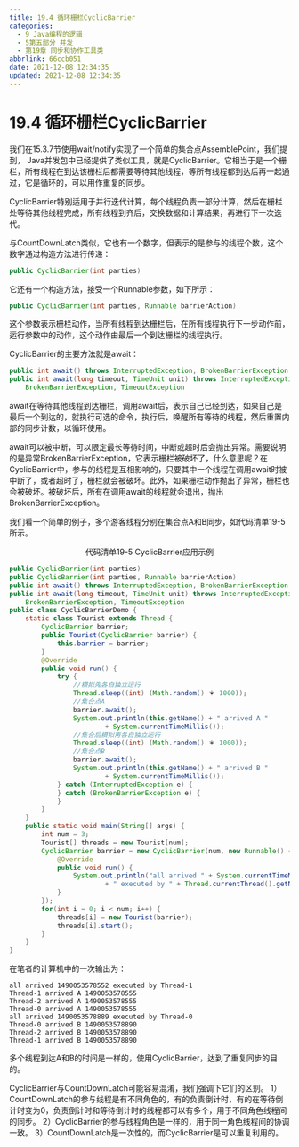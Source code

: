 ```yaml
---
title: 19.4 循环栅栏CyclicBarrier
categories:
  - 9 Java编程的逻辑
  - 5第五部分 并发
  - 第19章 同步和协作工具类
abbrlink: 66ccb051
date: 2021-12-08 12:34:35
updated: 2021-12-08 12:34:35
---
```

# 19.4 循环栅栏CyclicBarrier
我们在15.3.7节使用wait/notify实现了一个简单的集合点AssemblePoint，我们提到， Java并发包中已经提供了类似工具，就是CyclicBarrier。它相当于是一个栅栏，所有线程在到达该栅栏后都需要等待其他线程，等所有线程都到达后再一起通过，它是循环的，可以用作重复的同步。

CyclicBarrier特别适用于并行迭代计算，每个线程负责一部分计算，然后在栅栏处等待其他线程完成，所有线程到齐后，交换数据和计算结果，再进行下一次迭代。

与CountDownLatch类似，它也有一个数字，但表示的是参与的线程个数，这个数字通过构造方法进行传递：

```java
public CyclicBarrier(int parties)
```

它还有一个构造方法，接受一个Runnable参数，如下所示：

```java
public CyclicBarrier(int parties, Runnable barrierAction)
```

这个参数表示栅栏动作，当所有线程到达栅栏后，在所有线程执行下一步动作前，运行参数中的动作，这个动作由最后一个到达栅栏的线程执行。

CyclicBarrier的主要方法就是await：

```java
public int await() throws InterruptedException, BrokenBarrierException
public int await(long timeout, TimeUnit unit) throws InterruptedException,
    BrokenBarrierException, TimeoutException
```

await在等待其他线程到达栅栏，调用await后，表示自己已经到达，如果自己是最后一个到达的，就执行可选的命令，执行后，唤醒所有等待的线程，然后重置内部的同步计数，以循环使用。

await可以被中断，可以限定最长等待时间，中断或超时后会抛出异常。需要说明的是异常BrokenBarrierException，它表示栅栏被破坏了，什么意思呢？在CyclicBarrier中，参与的线程是互相影响的，只要其中一个线程在调用await时被中断了，或者超时了，栅栏就会被破坏。此外，如果栅栏动作抛出了异常，栅栏也会被破坏。被破坏后，所有在调用await的线程就会退出，抛出BrokenBarrierException。

我们看一个简单的例子，多个游客线程分别在集合点A和B同步，如代码清单19-5所示。

<center>代码清单19-5 CyclicBarrier应用示例</center>

```java
public CyclicBarrier(int parties)
public CyclicBarrier(int parties, Runnable barrierAction)
public int await() throws InterruptedException, BrokenBarrierException
public int await(long timeout, TimeUnit unit) throws InterruptedException,
    BrokenBarrierException, TimeoutException
public class CyclicBarrierDemo {
    static class Tourist extends Thread {
        CyclicBarrier barrier;
        public Tourist(CyclicBarrier barrier) {
            this.barrier = barrier;
        }
        @Override
        public void run() {
            try {
                //模拟先各自独立运行
                Thread.sleep((int) (Math.random() ＊ 1000));
                //集合点A
                barrier.await();
                System.out.println(this.getName() + " arrived A "
                        + System.currentTimeMillis());
                //集合后模拟再各自独立运行
                Thread.sleep((int) (Math.random() ＊ 1000));
                //集合点B
                barrier.await();
                System.out.println(this.getName() + " arrived B "
                        + System.currentTimeMillis());
            } catch (InterruptedException e) {
            } catch (BrokenBarrierException e) {
            }
        }
    }
    public static void main(String[] args) {
        int num = 3;
        Tourist[] threads = new Tourist[num];
        CyclicBarrier barrier = new CyclicBarrier(num, new Runnable() {
            @Override
            public void run() {
                System.out.println("all arrived " + System.currentTimeMillis()
                        + " executed by " + Thread.currentThread().getName());
            }
        });
        for(int i = 0; i < num; i++) {
            threads[i] = new Tourist(barrier);
            threads[i].start();
        }
    }
}
```

在笔者的计算机中的一次输出为：

```
all arrived 1490053578552 executed by Thread-1
Thread-1 arrived A 1490053578555
Thread-2 arrived A 1490053578555
Thread-0 arrived A 1490053578555
all arrived 1490053578889 executed by Thread-0
Thread-0 arrived B 1490053578890
Thread-2 arrived B 1490053578890
Thread-1 arrived B 1490053578890
```

多个线程到达A和B的时间是一样的，使用CyclicBarrier，达到了重复同步的目的。

CyclicBarrier与CountDownLatch可能容易混淆，我们强调下它们的区别。
1）CountDownLatch的参与线程是有不同角色的，有的负责倒计时，有的在等待倒计时变为0，负责倒计时和等待倒计时的线程都可以有多个，用于不同角色线程间的同步。
2）CyclicBarrier的参与线程角色是一样的，用于同一角色线程间的协调一致。
3）CountDownLatch是一次性的，而CyclicBarrier是可以重复利用的。


